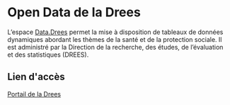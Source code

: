 # Open Data de la Drees
<!-- SPDX-License-Identifier: MPL-2.0 -->

L’espace [Data.Drees](https://data.drees.solidarites-sante.gouv.fr/pages/accueil/) permet la mise à disposition de tableaux de données dynamiques abordant les thèmes de la santé et de la protection sociale. Il est administré par la Direction de la recherche, des études, de l’évaluation et des statistiques (DREES).

## Lien d'accès
[Portail de la Drees](https://data.drees.solidarites-sante.gouv.fr/pages/accueil/)
